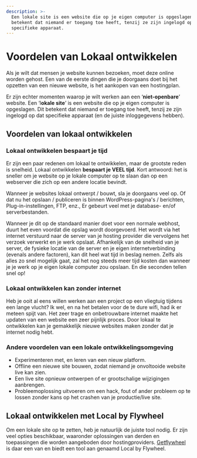 ```yaml
---
description: >-
  Een lokale site is een website die op je eigen computer is opgeslagen. Dit
  betekent dat niemand er toegang toe heeft, tenzij ze zijn ingelogd op dat
  specifieke apparaat.
---
```


# Voordelen van Lokaal ontwikkelen

Als je wilt dat mensen je website kunnen bezoeken, moet deze online worden gehost. Een van de eerste dingen die je doorgaans doet bij het opzetten van een nieuwe website, is het aankopen van een hostingplan.

Er zijn echter momenten waarop je wilt werken aan een ‘**niet-openbare**’ website. Een ‘l**okale site**’ is een website die op je eigen computer is opgeslagen. Dit betekent dat niemand er toegang toe heeft, tenzij ze zijn ingelogd op dat specifieke apparaat \(en de juiste inloggegevens hebben\).

## Voordelen van lokaal ontwikkelen

### Lokaal ontwikkelen bespaart je tijd

Er zijn een paar redenen om lokaal te ontwikkelen, maar de grootste reden is snelheid. Lokaal ontwikkelen **bespaart je VEEL tijd**. Kort antwoord: het is sneller om je website op je lokale computer op te slaan dan op een webserver die zich op een andere locatie bevindt.

Wanneer je websites lokaal ontwerpt / bouwt, sla je doorgaans veel op. Of dat nu het opslaan / publiceren is binnen WordPress-pagina's / berichten, Plug-in-instellingen, FTP, enz., Er gebeurt veel met je database- en/of serverbestanden.

Wanneer je dit op de standaard manier doet voor een normale webhost, duurt het even voordat die opslag wordt doorgevoerd. Het wordt via het internet verstuurd naar de server van je hosting provider die vervolgens het verzoek verwerkt en je werk opslaat. Afhankelijk van de snelheid van je server, de fysieke locatie van de server en je eigen internetverbinding \(evenals andere factoren\), kan dit heel wat tijd in beslag nemen. Zelfs als alles zo snel mogelijk gaat, zal het nog steeds meer tijd kosten dan wanneer je je werk op je eigen lokale computer zou opslaan. En die seconden tellen snel op!

### Lokaal ontwikkelen kan zonder internet

Heb je ooit al eens willen werken aan een project op een vliegtuig tijdens een lange vlucht? Ik wel, en na het betalen voor de te dure wifi, had ik er meteen spijt van. Het zeer trage en onbetrouwbare internet maakte het updaten van een website een zeer pijnlijk proces. Door lokaal te ontwikkelen kan je gemakkelijk nieuwe websites maken zonder dat je internet nodig hebt.

### Andere voordelen van een lokale ontwikkelingsomgeving

* Experimenteren met, en leren van een nieuw platform.
* Offline een nieuwe site bouwen, zodat niemand je onvoltooide website live kan zien.
* Een live site opnieuw ontwerpen of er grootschalige wijzigingen aanbrengen.
* Probleemoplossing uitvoeren om een hack, fout of ander probleem op te lossen zonder kans op het crashen van je productie/live site.

## Lokaal ontwikkelen met Local by Flywheel

Om een lokale site op te zetten, heb je natuurlijk de juiste tool nodig. Er zijn veel opties beschikbaar, waaronder oplossingen van derden en toepassingen die worden aangeboden door hostingproviders. [Getflywheel](https://getflywheel.com/) is daar een van en biedt een tool aan genaamd Local by Flywheel.

